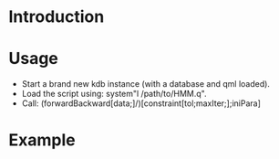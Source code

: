 # Introduction
# Usage
  * Start a brand new kdb instance (with a database and qml loaded).
  * Load the script using: system"l /path/to/HMM.q".
  * Call: (forwardBackward[data;]/)[constraint[tol;maxIter;];iniPara]
# Example
